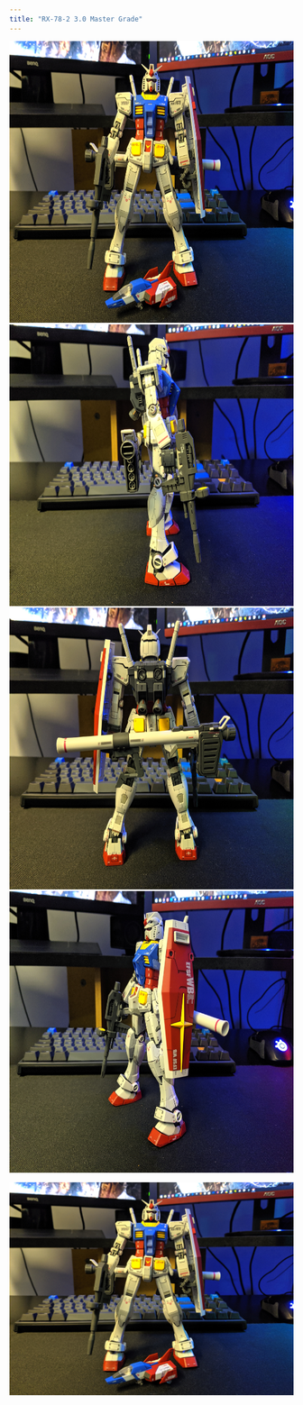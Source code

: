 ```yaml
---
title: "RX-78-2 3.0 Master Grade"
---
```


<img src="/gunpla/RX78_1.jpg" width="650" height="500" />
<img src="/gunpla/RX78_2.jpg" width="650" height="500" />
<img src="/gunpla/RX78_3.jpg" width="650" height="500" />
<img src="/gunpla/RX78_4.jpg" width="650" height="500" />

![1](/gunpla/RX78_1.jpg?thumbnail)
